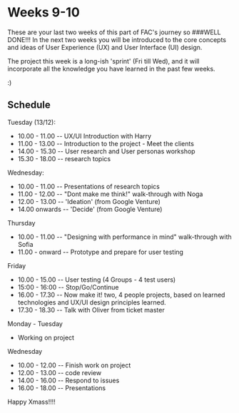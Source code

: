 # Weeks 9-10
These are your last two weeks of this part of FAC's journey so 
###WELL DONE!!! 
In the next two weeks you will be introduced to the core concepts and ideas of User Experience (UX) and User Interface (UI) design.

The project this week is a long-ish 'sprint' (Fri till Wed), and it will incorporate all the knowledge you have learned in the past few weeks. 

 :)


## Schedule
Tuesday (13/12): 
* 10.00 - 11.00 -- UX/UI Introduction with Harry
* 11.00 - 13.00 -- Introduction to the project - Meet the clients
* 14.00 - 15.30 -- User research and User personas workshop
* 15.30 - 18.00 -- research topics

Wednesday:
* 10.00 - 11.00 -- Presentations of research topics 
* 11.00 - 12.00 -- "Dont make me think!" walk-through with Noga
* 12.00 - 13.00 -- 'Ideation' (from Google Venture)
* 14.00 onwards -- 'Decide' (from Google Venture)

Thursday
* 10.00 - 11.00 -- "Designing with performance in mind" walk-through with Sofia
* 11.00 - onward -- Prototype and prepare for user testing

Friday
* 10.00 - 15.00 -- User testing (4 Groups - 4 test users)
* 15:00 - 16:00 -- Stop/Go/Continue
* 16.00 - 17.30 -- Now make it! two, 4 people projects, based on learned technologies and UX/UI design principles learned.
* 17.30 - 18.30 -- Talk with Oliver from ticket master

Monday - Tuesday
* Working on project

Wednesday 
* 10.00 - 12.00 -- Finish work on project
* 12.00 - 13.00 -- code review
* 14.00 - 16.00 -- Respond to issues
* 16.00 - 18.00 -- Presentations

Happy Xmass!!!!


